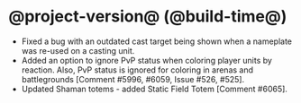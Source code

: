 # @project-version@ (@build-time@)

* Fixed a bug with an outdated cast target being shown when a nameplate was re-used on a casting unit.
* Added an option to ignore PvP status when coloring player units by reaction. Also, PvP status is ignored for coloring in arenas and battlegrounds [Comment #5996, #6059, Issue #526, #525].
* Updated Shaman totems - added Static Field Totem [Comment #6065].
